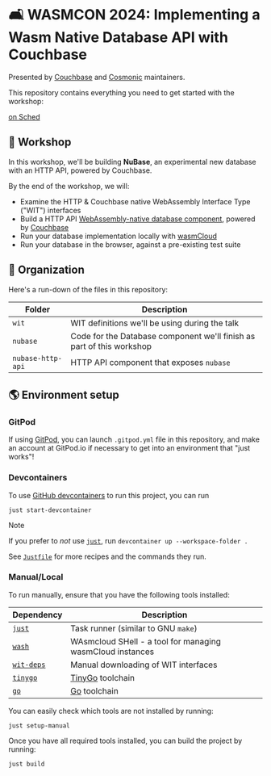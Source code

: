 # 🛋 WASMCON 2024: Implementing a Wasm Native Database API with Couchbase

Presented by [Couchbase][couchbase] and [Cosmonic][cosmonic] maintainers.

This repository contains everything you need to get started with the workshop:

[on Sched](https://wasmcon24.sched.com/event/ceac3a35d773d3c7498156218db7e22e)

[cosmonic]: https://cosmonic.com/
[couchbase]: https://couchbase.com/

## 👷 Workshop

In this workshop, we'll be building **NuBase**, an experimental new database with an HTTP API,
powered by Couchbase.

By the end of the workshop, we will:

- Examine the HTTP & Couchbase native WebAssembly Interface Type ("WIT") interfaces
- Build a HTTP API [WebAssembly-native database component][wasmcloud-docs-component], powered by [Couchbase][couchbase]
- Run your database implementation locally with [wasmCloud][wasmcloud]
- Run your database in the browser, against a pre-existing test suite

[wasmcloud-docs-component]: https://wasmcloud.com/docs/concepts/components
[wasmCloud]: https://wasmcloud.com

## 📂 Organization

Here's a run-down of the files in this repository:

| Folder            | Description                                                           |
|-------------------|-----------------------------------------------------------------------|
| `wit`             | WIT definitions we'll be using during the talk                        |
| `nubase`          | Code for the Database component we'll finish as part of this workshop |
| `nubase-http-api` | HTTP API component that exposes `nubase`                              |

## 🌎 Environment setup

### GitPod

If using [GitPod][gitpod], you can launch `.gitpod.yml` file in this repository, and make an account at GitPod.io if necessary to get into an environment that "just works"!

[gitpod]: https://gitpod.io

### Devcontainers

To use [GitHub devcontainers][devcontainers] to run this project, you can run

```console
just start-devcontainer
```

> [!NOTE]
> If you prefer to *not* use [`just`][just], run `devcontainer up --workspace-folder .`
>
> See [`Justfile`](./Justfile) for more recipes and the commands they run.

[devcontainers]: https://github.com/devcontainers/cli

### Manual/Local

To run manually, ensure that you have the following tools installed:

| Dependency             | Description                                               |
|------------------------|-----------------------------------------------------------|
| [`just`][just]         | Task runner (similar to GNU `make`)                       |
| [`wash`][wash]         | WAsmcloud SHell - a tool for managing wasmCloud instances |
| [`wit-deps`][wit-deps] | Manual downloading of WIT interfaces                      |
| [`tinygo`][tinygo]     | [TinyGo][tinygo] toolchain                                |
| [`go`][go]             | [Go][go] toolchain                                        |

[just]: https://github.com/casey/just
[wash]: https://wasmcloud.com/docs/installation
[tinygo]: https://tinygo.org/
[go]: https://go.dev/
[wit-deps]: https://github.com/bytecodealliance/wit-deps

You can easily check which tools are not installed by running:

```console
just setup-manual
```

Once you have all required tools installed, you can build the project by running:

```console
just build
```




